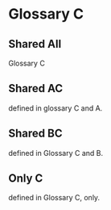 # Glossary C

## Shared All

Glossary C

## Shared AC

defined in glossary C and A.

## Shared BC

defined in Glossary C and B.

## Only C

defined in Glossary C, only.